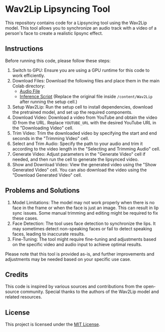 # Wav2Lip Lipsyncing Tool

This repository contains code for a Lipsyncing tool using the Wav2Lip model. This tool allows you to synchronize an audio track with a video of a person's face to create a realistic lipsync effect.

## Instructions

Before running this code, please follow these steps:

1. Switch to GPU: Ensure you are using a GPU runtime for this code to work efficiently.
2. Download Files: Download the following files and place them in the main Colab directory:
   - [Audio File](https://drive.google.com/file/d/1e_Cdx3QJQqu1vr8gmpwC6aoIPjWq3FM5/view?usp=sharing)
   - [Inference Script](https://drive.google.com/file/d/1i-GFG9Xi1EzXJP7HXGYMpYoTwueWNBUU/view?usp=sharing) (Replace the original file inside `/content/Wav2Lip` after running the setup cell.)
3. Setup Wav2Lip: Run the setup cell to install dependencies, download the pretrained model, and set up the required components.
4. Download Video: Download a video from YouTube and obtain the video ID from the URL. Replace `YOUTUBE_URL` with the desired YouTube URL in the "Downloading Video" cell.
5. Trim Video: Trim the downloaded video by specifying the start and end seconds in the "Trimming Video" cell.
6. Select and Trim Audio: Specify the path to your audio and trim it according to the video length in the "Selecting and Trimming Audio" cell.
7. Generate Video: Adjust parameters in the "Generate Video" cell if needed, and then run the cell to generate the lipsynced video.
8. Show and Download Video: View the generated video using the "Show Generated Video" cell. You can also download the video using the "Download Generated Video" cell.

## Problems and Solutions

1. Model Limitations: The model may not work properly when there is no face in the frame or when the face is just an image. This can result in lip sync issues. Some manual trimming and editing might be required to fix these cases.
2. Face Detection: The tool uses face detection to synchronize the lips. It may sometimes detect non-speaking faces or fail to detect speaking faces, leading to inaccurate results.
3. Fine-Tuning: The tool might require fine-tuning and adjustments based on the specific video and audio input to achieve optimal results.

Please note that this tool is provided as-is, and further improvements and adjustments may be needed based on your specific use case.

## Credits

This code is inspired by various sources and contributions from the open-source community. Special thanks to the authors of the Wav2Lip model and related resources.

## License

This project is licensed under the [MIT License](LICENSE).
